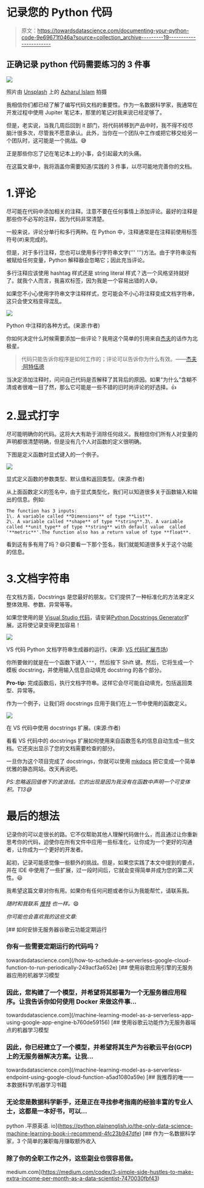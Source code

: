 # 记录您的 Python 代码

> 原文：<https://towardsdatascience.com/documenting-your-python-code-9e69671f046a?source=collection_archive---------19----------------------->

## 正确记录 python 代码需要练习的 3 件事

![](img/19a23c1810e0431483929641c50e998b.png)

照片由 [Unsplash](https://unsplash.com?utm_source=medium&utm_medium=referral) 上的 [Azharul Islam](https://unsplash.com/@azhar93?utm_source=medium&utm_medium=referral) 拍摄

我相信你们都已经了解了编写代码文档的重要性。作为一名数据科学家，我通常在开发过程中使用 Jupiter 笔记本，那里的笔记对我来说已经足够了。

但是，老实说，当我几周后回到 it 部门，将代码转移到产品中时，我不得不绞尽脑汁很多次，尽管我不愿意承认。此外，当你在一个团队中工作或把它移交给另一个团队时，这可能是一个挑战。😅

正是那些你忘了记在笔记本上的小事，会引起最大的头痛。

在这篇文章中，我将涵盖你需要知道/实践的 3 件事，以尽可能地完善你的文档。

# 1.评论

尽可能在代码中添加相关的注释。注意不要在任何事情上添加评论。最好的注释是那些你不必写的注释，因为代码非常清楚。

一般来说，评论分单行和多行两种。在 Python 中，注释通常是在注释前使用标签符号(#)来完成的。

但是，对于多行注释，您也可以使用多行字符串文字(''' ''')方法。由于字符串没有被赋给任何变量，Python 解释器会忽略它；因此充当评论。

多行注释应该使用 hashtag 样式还是 string literal 样式？选一个风格坚持就好了。就我个人而言，我喜欢标签，因为我是一个容易出错的人😅。

如果您不小心使用字符串文字注释样式，您可能会不小心将注释变成文档字符串，这只会使文档变得混乱。

![](img/372b8aa7e0720837727e758109bafe0c.png)

Python 中注释的各种方式。(来源:作者)

你如何决定什么时候需要添加一些评论？我用这个简单的引用来自[杰夫](https://blog.codinghorror.com/code-tells-you-how-comments-tell-you-why/)的话作为北极星。

> 代码只能告诉你程序是如何工作的；评论可以告诉你为什么有效。——[杰夫·阿特伍德](https://blog.codinghorror.com/code-tells-you-how-comments-tell-you-why/)

当决定添加注释时，问问自己代码是否解释了其背后的原因。如果“为什么”含糊不清或者很难一目了然，那么它可能是一些不错的旧时尚评论的好选择。👍

# 2.显式打字

尽可能明确你的代码。这将大大有助于消除任何歧义。我相信你们所有人对变量的声明都很清楚明确，但是没有几个人对函数的定义很明确。

下图是定义函数时显式键入的一个例子。

![](img/a8f62c29a6a8e921ff75f295f5175e9d.png)

显式定义函数的参数类型、默认值和返回类型。(来源:作者)

从上面函数定义的签名中，由于显式类型化，我们可以知道很多关于函数输入和输出的信息。例如:

```
The function has 3 inputs:
1\. A variable called **Dimensions** of type **List**.
2\. A variable called **shape** of type **string**.3\. A variable called **unit_type** of type **string** with default value  called '**metric**'.The function also has a return value of type **float**.
```

看到这有多有用了吗？😄只要看一下那个签名，我们就能知道很多关于这个功能的信息。

# 3.文档字符串

在文档方面，Docstrings 是您最好的朋友。它们提供了一种标准化的方法来定义整体效用、参数、异常等等。

如果您使用的是 [Visual Studio 代码](https://code.visualstudio.com/)，请安装[Python Docstrings Generator](https://marketplace.visualstudio.com/items?itemName=njpwerner.autodocstring)扩展。这将使记录变得更加容易！

![](img/7bad2efc878e4179999fe1669a0a7a12.png)

VS 代码 Python 文档字符串生成器的运行。(来源: [VS 代码扩展市场](https://marketplace.visualstudio.com/items?itemName=njpwerner.autodocstring))

你所要做的就是在一个函数下键入`"""`，然后按下 Shift 键。然后，它将生成一个模板 docstring，并使用输入信息自动填充 docstring 的各个部分。

**Pro-tip:** 完成函数后，执行文档字符串。这样它会尽可能自动填充，包括返回类型、异常等。

作为一个例子，让我们将 docstrings 应用于我们在上一节中使用的函数定义。

![](img/3c5f9d651b6952944ec17bb397b09917.png)

在 VS 代码中使用 docstrings 扩展。(来源:作者)

看看 VS 代码中的 docstrings 扩展如何使用来自函数签名的信息自动生成一些文档。它还突出显示了您的文档需要检查的部分。

一旦你为这个项目完成了 docstrings，你就可以使用 [mkdocs](https://www.mkdocs.org/) 把它变成一个简单优雅的静态网站。改天再说吧。

*PS:忽略返回值卷下的波浪线。它的出现是因为我没有在函数中声明一个可变体积。*T13*😅*

# 最后的想法

记录你的可以走很长的路。它不仅帮助其他人理解代码做什么，而且通过让你重新思考你的代码，迫使你在所有文件中应用一些标准化，让你成为一个更好的沟通者，让你成为一个更好的开发者。

起初，记录可能感觉像一些额外的挑战。但是，如果您实践了本文中提到的要点，并在 IDE 中使用了一些扩展，过一段时间后，它就会变得简单并成为您的第二天性。😃

我希望这篇文章对你有用。如果你有任何问题或者你认为我能帮忙，请联系我。

*随时和我联系* [*推特*](https://twitter.com/_saedhussain) *也一样。*😄

*你可能也会喜欢我的这些文章:*

[](/how-to-schedule-a-serverless-google-cloud-function-to-run-periodically-249acf3a652e) [## 如何安排无服务器谷歌云功能定期运行

### 你有一些需要定期运行的代码吗？

towardsdatascience.com](/how-to-schedule-a-serverless-google-cloud-function-to-run-periodically-249acf3a652e) [](/machine-learning-model-as-a-serverless-app-using-google-app-engine-b760de59156) [## 使用谷歌应用引擎的无服务器应用的机器学习模型

### 因此，您构建了一个模型，并希望将其部署为一个无服务器应用程序。让我告诉你如何使用 Docker 来做这件事…

towardsdatascience.com](/machine-learning-model-as-a-serverless-app-using-google-app-engine-b760de59156) [](/machine-learning-model-as-a-serverless-endpoint-using-google-cloud-function-a5ad1080a59e) [## 使用谷歌云功能作为无服务器端点的机器学习模型

### 因此，你已经建立了一个模型，并希望将其生产为谷歌云平台(GCP)上的无服务器解决方案。让我…

towardsdatascience.com](/machine-learning-model-as-a-serverless-endpoint-using-google-cloud-function-a5ad1080a59e) [](https://python.plainenglish.io/the-only-data-science-machine-learning-book-i-recommend-4fc23b947dfe) [## 我推荐的唯一一本数据科学/机器学习书籍

### 无论您是数据科学新手，还是正在寻找参考指南的经验丰富的专业人士，这都是一本好书，可以…

python .平原英语. io](https://python.plainenglish.io/the-only-data-science-machine-learning-book-i-recommend-4fc23b947dfe) [](https://medium.com/codex/3-simple-side-hustles-to-make-extra-income-per-month-as-a-data-scientist-7470030fbf43) [## 作为一名数据科学家，3 个简单的兼职每月赚取额外收入

### 除了你的全职工作之外，这些副业也很容易做。

medium.com](https://medium.com/codex/3-simple-side-hustles-to-make-extra-income-per-month-as-a-data-scientist-7470030fbf43)